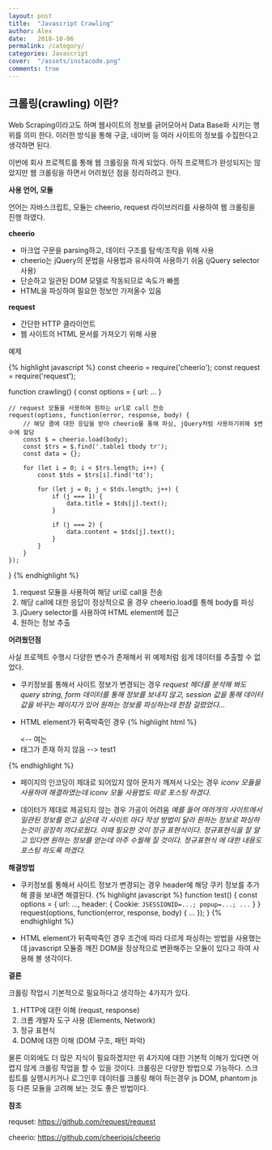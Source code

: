 ```yaml
---
layout: post
title:  "Javascript Crawling"
author: Alex
date:   2018-10-06
permalink: /category/
categories: Javascript
cover:  "/assets/instacode.png"
comments: true
---
```

## 크롤링(crawling) 이란?

Web Scraping이라고도 하며 웹사이트의 정보를 긁어모아서 Data Base화 시키는 행위를 의미 한다. 이러한 방식을 통해 구글, 네이버 등 여러 사이트의 정보를 수집한다고 생각하면 된다.

이번에 회사 프로젝트를 통해 웹 크롤링을 하게 되었다. 아직 프로젝트가 완성되지는 않았지만 웹 크롤링을 하면서 어려웠던 점을 정리하려고 한다.

**사용 언어, 모듈**

언어는 자바스크립트, 모듈는 cheerio, request 라이브러리를 사용하여 웹 크롤링을 진행 하였다.

**cheerio**

- 마크업 구문을 parsing하고, 데이터 구조를 탐색/조작을 위해 사용
- cheerio는 jQuery의 문법을 사용법과 유사하여 사용하기 쉬움 (jQuery selector 사용)
- 단순하고 일관된 DOM 모델로 작동되므로 속도가 빠름
- HTML을 파싱하여 필요한 정보만 가져올수 있음

**request**

- 간단한 HTTP 클라이언트
- 웹 사이트의 HTML 문서를 가져오기 위해 사용

예제

{% highlight javascript %}
const cheerio = require('cheerio');
const request = require('request');

function crawling() {
	const options = {
		url: ...
	}

	// request 모듈을 사용하여 원하는 url로 call 전송
	request(options, function(error, response, body) {
		// 해당 콜에 대한 응답을 받아 cheerio를 통해 파싱, jQuery처럼 사용하기위해 $변수에 할당
		const $ = cheerio.load(body);
		const $trs = $.find('.table1 tbody tr');
		const data = {};

		for (let i = 0; i < $trs.length; i++) {
			const $tds = $trs[i].find('td');

			for (let j = 0; j < $tds.length; j++) {
				if (j === 1) {
					data.title = $tds[j].text();
				}

				if (j === 2) {
					data.content = $tds[j].text();
				}
			}
		}
	});
}
{% endhighlight %}

1. request 모듈을 사용하여 해당 url로 call을 전송
2. 해당 call에 대한 응답이 정상적으로 올 경우 cheerio.load를 통해 body를 파싱
3. jQuery selector를 사용하여 HTML element에 접근
4. 원하는 정보 추출

**어려웠던점**

사실 프로젝트 수행시 다양한 변수가 존재해서 위 예제처럼 쉽게 데이터를 추출할 수 없었다.

- 쿠키정보를 통해서 사이트 정보가 변경되는 경우
	*request 헤더를 분석해 봐도 query string, form 데이터를 통해 정보를 보내지 않고, session 값을 통해 데이터값을 바꾸는 페이지가 있어 원하는 정보를 파싱하는데 한참 걸렸었다...*

- HTML element가 뒤죽박죽인 경우
	{% highlight html %}
<ul>
	<-- 여는 <li> 태그가 존재 하지 않음 -->
		<span>
			test1
		</span>
	</li>
</ul>
	{% endhighlight %}

- 페이지의 인코딩이 제대로 되어있지 않아 문자가 깨져서 나오는 경우
	*iconv 모듈을 사용하여 해결하였는데 iconv 모듈 사용법도 따로 포스팅 하겠다.*

- 	데이터가 제대로 제공되지 않는 경우 가공이 어려움
	*예를 들어 여러개의 사이트에서 일관된 정보를 얻고 싶은데 각 사이트 마다 작성 방법이 달라 원하는 정보로  파싱하는것이 굉장히 까다로웠다. 이때 필요한 것이 정규 표현식이다. 정규표현식을 잘 알고 있다면 원하는 정보를 얻는데 아주 수월해 질 것이다. 정규표현식 에  대한 내용도 포스팅 하도록 하겠다.*


**해결방법**

- 쿠키정보를 통해서 사이트 정보가 변경되는 경우 header에 해당 쿠키 정보를 추가해 콜을 보내면 해결된다.
	{% highlight javascript %}
function test() {
	const options = {
		url: ...,
		header: {
			Cookie: `JSESSIONID=...; popup=...; ...`
		}
	}
	request(options, function(error, response, body) {
		...
	});
}
	{% endhighlight %}


- HTML element가 뒤죽박죽인 경우 조건에 따라 다르게 파싱하는 방법을 사용했는데 javascript 모듈중 깨진 DOM을 정상적으로 변환해주는 모듈이 있다고 하여 사용해 볼 생각이다.

**결론**

크롤링 작업시 기본적으로 필요하다고 생각하는 4가지가 있다.

1. HTTP에 대한 이해 (requst, response)
2. 크롬 개발자 도구 사용 (Elements, Network)
3. 정규 표현식
4. DOM에 대한 이해 (DOM 구조, 패턴 파악)

물론 이외에도 더 많은 지식이 필요하겠지만 위 4가지에 대한 기본적 이해가 있다면 어렵지 않게 크롤링 작업을 할 수 있을 것이다.
크롤링은 다양한 방법으로 가능하다. 스크립트를 실행시키거나 로그인후 데이터를 크롤링 해야 하는경우 js DOM, phantom js등 다른 모듈을 고려해 보는 것도 좋은 방법이다.

**참조**

requset: <https://github.com/request/request>

cheerio: <https://github.com/cheeriojs/cheerio>

